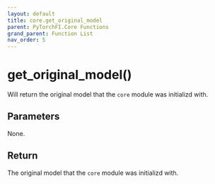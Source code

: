 ```yaml
---
layout: default
title: core.get_original_model
parent: PyTorchFI.Core Functions
grand_parent: Function List
nav_order: 5
---
```


# get_original_model()

Will return the original model that the `core` module was initializd with.

## Parameters

None.

## Return

The original model that the `core` module was initializd with.
